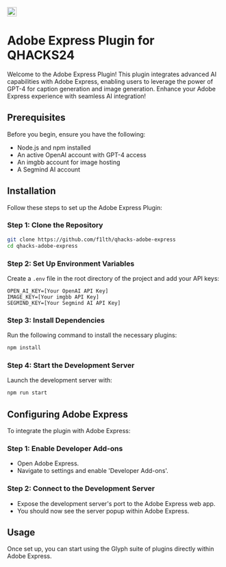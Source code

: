 

<img align="center" alt="Glyph Logo" width="22px" src="https://i.ibb.co/CBzwHVX/Untitled.png" />

# Adobe Express Plugin for QHACKS24

Welcome to the Adobe Express Plugin! This plugin integrates advanced AI capabilities with Adobe Express, enabling users to leverage the power of GPT-4 for caption generation and image generation. Enhance your Adobe Express experience with seamless AI integration!

## Prerequisites

Before you begin, ensure you have the following:

- Node.js and npm installed
- An active OpenAI account with GPT-4 access
- An imgbb account for image hosting
- A Segmind AI account

## Installation

Follow these steps to set up the Adobe Express Plugin:

### Step 1: Clone the Repository

```bash
git clone https://github.com/f1lth/qhacks-adobe-express
cd qhacks-adobe-express
```

### Step 2: Set Up Environment Variables

Create a `.env` file in the root directory of the project and add your API keys:

```
OPEN_AI_KEY=[Your OpenAI API Key]
IMAGE_KEY=[Your imgbb API Key]
SEGMIND_KEY=[Your Segmind AI API Key]
```

### Step 3: Install Dependencies

Run the following command to install the necessary plugins:

```bash
npm install
```

### Step 4: Start the Development Server

Launch the development server with:

```bash
npm run start
```

## Configuring Adobe Express

To integrate the plugin with Adobe Express:

### Step 1: Enable Developer Add-ons

- Open Adobe Express.
- Navigate to settings and enable 'Developer Add-ons'.

### Step 2: Connect to the Development Server

- Expose the development server's port to the Adobe Express web app.
- You should now see the server popup within Adobe Express.

## Usage

Once set up, you can start using the Glyph suite of plugins directly within Adobe Express.


